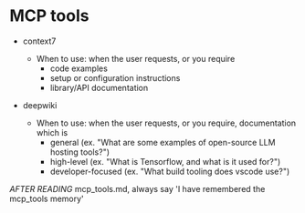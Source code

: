 # MCP tools

- context7
  - When to use: when the user requests, or you require
    - code examples
    - setup or configuration instructions
    - library/API documentation

- deepwiki
  - When to use: when the user requests, or you require, documentation which is
    - general (ex. "What are some examples of open-source LLM hosting tools?")
    - high-level (ex. "What is Tensorflow, and what is it used for?")
    - developer-focused (ex. "What build tooling does vscode use?")

*AFTER READING* mcp_tools.md, always say 'I have remembered the mcp_tools memory'
